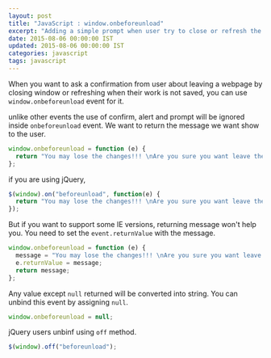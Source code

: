 ```yaml
---
layout: post
title: "JavaScript : window.onbeforeunload"
excerpt: "Adding a simple prompt when user try to close or refresh the window using window.onbeforeunload"
date: 2015-08-06 00:00:00 IST
updated: 2015-08-06 00:00:00 IST
categories: javascript
tags: javascript
---
```


When you want to ask a confirmation from user about leaving a webpage by closing window or refreshing when their work is not saved, you can use `window.onbeforeunload` event for it.

unlike other events the use of confirm, alert and prompt will be ignored inside `onbeforeunload` event. We want to return the message we want show to the user.

```js
window.onbeforeunload = function (e) {
  return "You may lose the changes!!! \nAre you sure you want leave the webpage?";
};
```

if you are using jQuery,

```js
$(window).on("beforeunload", function(e) {
  return "You may lose the changes!!! \nAre you sure you want leave the webpage?";
});
```

But if you want to support some IE versions, returning message won't help you. You need to set the `event.returnValue` with the message.

```js
window.onbeforeunload = function (e) {
  message = "You may lose the changes!!! \nAre you sure you want leave the webpage?";
  e.returnValue = message;
  return message;
};
```

Any value except `null` returned will be converted into string. You can unbind this event by assigning `null`.

```js
window.onbeforeunload = null;
```

jQuery users unbinf using `off` method.

```js
$(window).off("beforeunload");
```
